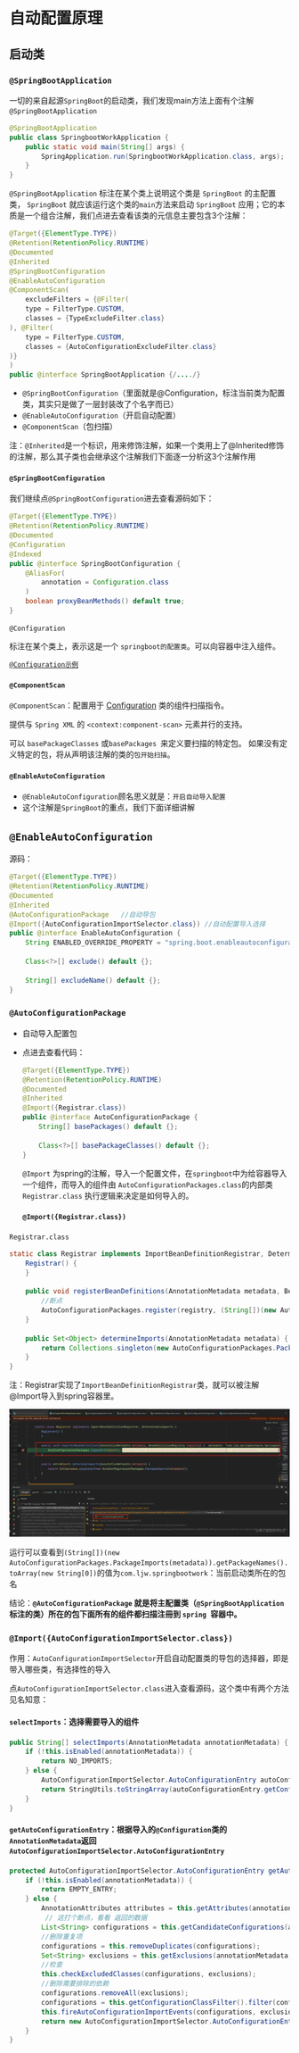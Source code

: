 # 自动配置原理

## 启动类

### `@SpringBootApplication`

一切的来自起源`SpringBoot`的启动类，我们发现main方法上面有个注解`@SpringBootApplication`

```java
@SpringBootApplication
public class SpringbootWorkApplication {
    public static void main(String[] args) {
        SpringApplication.run(SpringbootWorkApplication.class, args);
    }
}
```

`@SpringBootApplication` 标注在某个类上说明这个类是 `SpringBoot` 的主配置类， `SpringBoot` 就应该运行这个类的`main`方法来启动 `SpringBoot` 应用；它的本质是一个组合注解，我们点进去查看该类的元信息主要包含3个注解：

```java
@Target({ElementType.TYPE})
@Retention(RetentionPolicy.RUNTIME)
@Documented
@Inherited
@SpringBootConfiguration
@EnableAutoConfiguration
@ComponentScan(
    excludeFilters = {@Filter(
    type = FilterType.CUSTOM,
    classes = {TypeExcludeFilter.class}
), @Filter(
    type = FilterType.CUSTOM,
    classes = {AutoConfigurationExcludeFilter.class}
)}
)
public @interface SpringBootApplication {/..../}
```

- `@SpringBootConfiguration`（里面就是@Configuration，标注当前类为配置类，其实只是做了一层封装改了个名字而已）
- `@EnableAutoConfiguration`（开启自动配置）
- `@ComponentScan`（包扫描）

注：`@Inherited`是一个标识，用来修饰注解，如果一个类用上了@Inherited修饰的注解，那么其子类也会继承这个注解我们下面逐一分析这3个注解作用

####  `@SpringBootConfiguration`

我们继续点`@SpringBootConfiguration`进去查看源码如下：

```java
@Target({ElementType.TYPE})
@Retention(RetentionPolicy.RUNTIME)
@Documented
@Configuration
@Indexed
public @interface SpringBootConfiguration {
    @AliasFor(
        annotation = Configuration.class
    )
    boolean proxyBeanMethods() default true;
}
```

`@Configuration`

标注在某个类上，表示这是一个 `springboot的配置类`。可以向容器中注入组件。

[`@Configuration示例`](6、Bean注册.md)

####  `@ComponentScan`

`@ComponentScan`：配置用于 [Configuration](5、Bean扫描.md#SpringBoot自动扫描Bean) 类的组件扫描指令。

提供与 `Spring XML` 的 `<context:component-scan>` 元素并行的支持。

可以 `basePackageClasses` 或`basePackages `来定义要扫描的特定包。 如果没有定义特定的包，将从声明该注解的类的`包开始扫描`。

#### `@EnableAutoConfiguration`

- `@EnableAutoConfiguration`顾名思义就是：`开启自动导入配置`
- 这个注解是`SpringBoot`的重点，我们下面详细讲解

## `@EnableAutoConfiguration`

源码：

```java
@Target({ElementType.TYPE})
@Retention(RetentionPolicy.RUNTIME)
@Documented
@Inherited
@AutoConfigurationPackage   //自动导包
@Import({AutoConfigurationImportSelector.class}) //自动配置导入选择
public @interface EnableAutoConfiguration {
    String ENABLED_OVERRIDE_PROPERTY = "spring.boot.enableautoconfiguration";

    Class<?>[] exclude() default {};

    String[] excludeName() default {};
}
```

### `@AutoConfigurationPackage`

- 自动导入配置包

- 点进去查看代码：

  ```java
  @Target({ElementType.TYPE})
  @Retention(RetentionPolicy.RUNTIME)
  @Documented
  @Inherited
  @Import({Registrar.class})
  public @interface AutoConfigurationPackage {
      String[] basePackages() default {};
  
      Class<?>[] basePackageClasses() default {};
  }
  ```

  `@Import` 为spring的注解，导入一个配置文件，在`springboot`中为给容器导入一个组件，而导入的组件由 `AutoConfigurationPackages.class`的内部类`Registrar.class` 执行逻辑来决定是如何导入的。

  #### `@Import({Registrar.class})`

`Registrar.class`

```java
static class Registrar implements ImportBeanDefinitionRegistrar, DeterminableImports {
    Registrar() {
    }

    public void registerBeanDefinitions(AnnotationMetadata metadata, BeanDefinitionRegistry registry) {
        //断点
        AutoConfigurationPackages.register(registry, (String[])(new AutoConfigurationPackages.PackageImports(metadata)).getPackageNames().toArray(new String[0]));
    }

    public Set<Object> determineImports(AnnotationMetadata metadata) {
        return Collections.singleton(new AutoConfigurationPackages.PackageImports(metadata));
    }
}
```

注：Registrar实现了`ImportBeanDefinitionRegistrar`类，就可以被注解@Import导入到spring容器里。

![](../images/e2abee9b30a1458b835500930080aa06~tplv-k3u1fbpfcp-zoom-in-crop-mark_1512_0_0_0.webp)

运行可以查看到`(String[])(new AutoConfigurationPackages.PackageImports(metadata)).getPackageNames().toArray(new String[0])`的值为`com.ljw.springbootwork`：当前启动类所在的包名

结论：**`@AutoConfigurationPackage` 就是将主配置类（`@SpringBootApplication` 标注的类）所在的包下面所有的组件都扫描注冊到 `spring `容器中。**

###  `@Import({AutoConfigurationImportSelector.class})`

作用：`AutoConfigurationImportSelector`开启自动配置类的导包的选择器，即是带入哪些类，有选择性的导入

点`AutoConfigurationImportSelector.class`进入查看源码，这个类中有两个方法见名知意：

#### `selectImports`：选择需要导入的组件

```java
public String[] selectImports(AnnotationMetadata annotationMetadata) {
    if (!this.isEnabled(annotationMetadata)) {
        return NO_IMPORTS;
    } else {
        AutoConfigurationImportSelector.AutoConfigurationEntry autoConfigurationEntry = this.getAutoConfigurationEntry(annotationMetadata);
        return StringUtils.toStringArray(autoConfigurationEntry.getConfigurations());
    }
}
```

#### `getAutoConfigurationEntry`：根据导入的`@Configuration`类的`AnnotationMetadata`返回`AutoConfigurationImportSelector.AutoConfigurationEntry`

```java
protected AutoConfigurationImportSelector.AutoConfigurationEntry getAutoConfigurationEntry(AnnotationMetadata annotationMetadata) {
    if (!this.isEnabled(annotationMetadata)) {
        return EMPTY_ENTRY;
    } else {
        AnnotationAttributes attributes = this.getAttributes(annotationMetadata);
         // 这打个断点，看看 返回的数据
        List<String> configurations = this.getCandidateConfigurations(annotationMetadata, attributes);
        //删除重复项
        configurations = this.removeDuplicates(configurations);
        Set<String> exclusions = this.getExclusions(annotationMetadata, attributes);
        //检查
        this.checkExcludedClasses(configurations, exclusions);
        //删除需要排除的依赖
        configurations.removeAll(exclusions);
        configurations = this.getConfigurationClassFilter().filter(configurations);
        this.fireAutoConfigurationImportEvents(configurations, exclusions);
        return new AutoConfigurationImportSelector.AutoConfigurationEntry(configurations, exclusions);
    }
}
```

